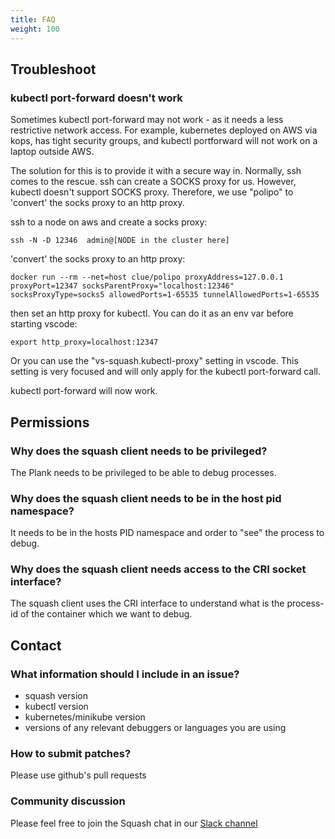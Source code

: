 ```yaml
---
title: FAQ
weight: 100
---
```


## Troubleshoot

### kubectl port-forward doesn't work

Sometimes kubectl port-forward may not work - as it needs a less restrictive network access.
For example, kubernetes deployed on AWS via kops, has tight security groups, and kubectl portforward will not work on a laptop outside AWS.

The solution for this is to provide it with a secure way in. Normally, ssh comes to the rescue. ssh can create a SOCKS proxy for us. However, kubectl doesn't support SOCKS proxy. Therefore, we use "polipo" to 'convert' the socks proxy to an http proxy.

ssh to a node on aws and create a socks proxy:

```
ssh -N -D 12346  admin@[NODE in the cluster here]
```

'convert' the socks proxy to an http proxy:

```
docker run --rm --net=host clue/polipo proxyAddress=127.0.0.1 proxyPort=12347 socksParentProxy="localhost:12346" socksProxyType=socks5 allowedPorts=1-65535 tunnelAllowedPorts=1-65535
```

then set an http proxy for kubectl.
You can do it as an env var before starting vscode:

```
export http_proxy=localhost:12347
```

Or you can use the "vs-squash.kubectl-proxy" setting in vscode. This setting is very focused and will only apply for the kubectl port-forward call.

kubectl port-forward will now work.

## Permissions

### Why does the squash client needs to be privileged?

The Plank needs to be privileged to be able to debug processes.

### Why does the squash client needs to be in the host pid namespace?

It needs to be in the hosts PID namespace and order to "see" the process to debug.

### Why does the squash client needs access to the CRI socket interface?

The squash client uses the CRI interface to understand what is the process-id of the container which we want to debug.

## Contact

### What information should I include in an issue?

- squash version
- kubectl version
- kubernetes/minikube version
- versions of any relevant debuggers or languages you are using

### How to submit patches?

Please use github's pull requests

### Community discussion

Please feel free to join the Squash chat in our [Slack channel](https://solo-io.slack.com/channels/squash)

